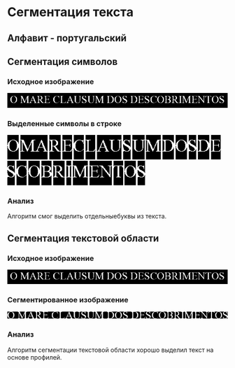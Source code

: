 # Сегментация текста

## Алфавит - португальский

## Сегментация символов

### Исходное изображение

![imgOriginal](lab5_1_inverted.png)

### Выделенные символы в строке

![imgOut](symbols_1.png) ![imgOut](symbols_2.png) ![imgOut](symbols_3.png) ![imgOut](symbols_4.png) ![imgOut](symbols_5.png) ![imgOut](symbols_6.png) ![imgOut](symbols_7.png) ![imgOut](symbols_8.png)
![imgOut](symbols_9.png) ![imgOut](symbols_10.png) ![imgOut](symbols_11.png) ![imgOut](symbols_12.png) ![imgOut](symbols_13.png) ![imgOut](symbols_14.png) ![imgOut](symbols_15.png)
![imgOut](symbols_16.png) ![imgOut](symbols_17.png) ![imgOut](symbols_18.png) ![imgOut](symbols_19.png) ![imgOut](symbols_20.png) ![imgOut](symbols_21.png) ![imgOut](symbols_22.png)
![imgOut](symbols_23.png) ![imgOut](symbols_24.png) ![imgOut](symbols_25.png) ![imgOut](symbols_26.png)

### Анализ

Алгоритм смог выделить отдельныебуквы из текста.

## Сегментация текстовой области

### Исходное изображение

![imgOriginal](lab5_1_inverted.png)

### Сегментированное изображение

![imgOut](lab5_1_cutted.png)

### Анализ

Алгоритм сегментации текстовой области хорошо выделил текст на основе профилей.
